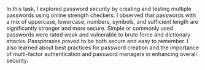 In this task, I explored password security by creating and testing multiple passwords using online strength checkers. 
I observed that passwords with a mix of uppercase, lowercase, numbers, symbols, and sufficient length are significantly stronger and more secure. 
Simple or commonly used passwords were rated weak and vulnerable to brute force and dictionary attacks.
Passphrases proved to be both secure and easy to remember. 
I also learned about best practices for password creation and the importance of multi-factor authentication and password managers in enhancing overall security.
